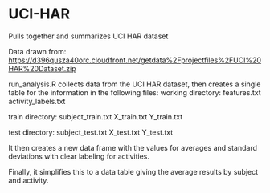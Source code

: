 UCI-HAR
=======

Pulls together and summarizes UCI HAR dataset

Data drawn from: https://d396qusza40orc.cloudfront.net/getdata%2Fprojectfiles%2FUCI%20HAR%20Dataset.zip

run_analysis.R collects data from the UCI HAR dataset, then creates a single table for the information in the following files:
working directory:
  features.txt
  activity_labels.txt
  
train directory:
  subject_train.txt
  X_train.txt
  Y_train.txt
  
test directory:
  subject_test.txt
  X_test.txt
  Y_test.txt
  
It then creates a new data frame with the values for averages and standard deviations with clear labeling for activities.

Finally, it simplifies this to a data table giving the average results by subject and activity.
